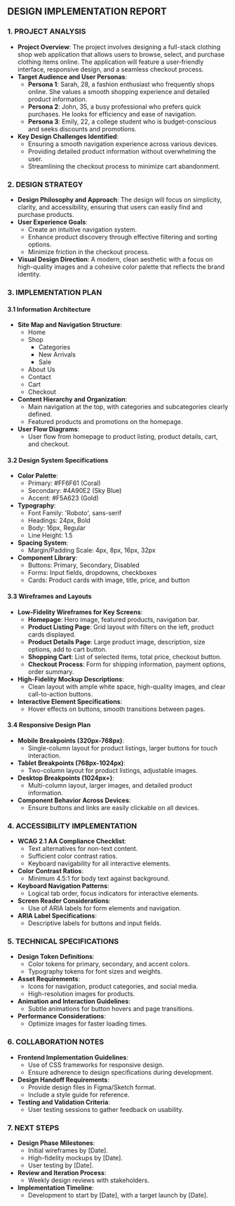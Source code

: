 ## DESIGN IMPLEMENTATION REPORT

### 1. PROJECT ANALYSIS
- **Project Overview**: The project involves designing a full-stack clothing shop web application that allows users to browse, select, and purchase clothing items online. The application will feature a user-friendly interface, responsive design, and a seamless checkout process.
- **Target Audience and User Personas**:  
  - **Persona 1**: Sarah, 28, a fashion enthusiast who frequently shops online. She values a smooth shopping experience and detailed product information.  
  - **Persona 2**: John, 35, a busy professional who prefers quick purchases. He looks for efficiency and ease of navigation.  
  - **Persona 3**: Emily, 22, a college student who is budget-conscious and seeks discounts and promotions.  
- **Key Design Challenges Identified**:  
  - Ensuring a smooth navigation experience across various devices.  
  - Providing detailed product information without overwhelming the user.  
  - Streamlining the checkout process to minimize cart abandonment.

### 2. DESIGN STRATEGY
- **Design Philosophy and Approach**: The design will focus on simplicity, clarity, and accessibility, ensuring that users can easily find and purchase products.  
- **User Experience Goals**:  
  - Create an intuitive navigation system.  
  - Enhance product discovery through effective filtering and sorting options.  
  - Minimize friction in the checkout process.
- **Visual Design Direction**: A modern, clean aesthetic with a focus on high-quality images and a cohesive color palette that reflects the brand identity.

### 3. IMPLEMENTATION PLAN

#### 3.1 Information Architecture
- **Site Map and Navigation Structure**:  
  - Home  
  - Shop  
    - Categories  
    - New Arrivals  
    - Sale  
  - About Us  
  - Contact  
  - Cart  
  - Checkout  
- **Content Hierarchy and Organization**:  
  - Main navigation at the top, with categories and subcategories clearly defined.  
  - Featured products and promotions on the homepage.  
- **User Flow Diagrams**:  
  - User flow from homepage to product listing, product details, cart, and checkout.

#### 3.2 Design System Specifications
- **Color Palette**:  
  - Primary: #FF6F61 (Coral)  
  - Secondary: #4A90E2 (Sky Blue)  
  - Accent: #F5A623 (Gold)  
- **Typography**:  
  - Font Family: 'Roboto', sans-serif  
  - Headings: 24px, Bold  
  - Body: 16px, Regular  
  - Line Height: 1.5  
- **Spacing System**:  
  - Margin/Padding Scale: 4px, 8px, 16px, 32px  
- **Component Library**:  
  - Buttons: Primary, Secondary, Disabled  
  - Forms: Input fields, dropdowns, checkboxes  
  - Cards: Product cards with image, title, price, and button

#### 3.3 Wireframes and Layouts
- **Low-Fidelity Wireframes for Key Screens**:  
  - **Homepage**: Hero image, featured products, navigation bar.  
  - **Product Listing Page**: Grid layout with filters on the left, product cards displayed.  
  - **Product Details Page**: Large product image, description, size options, add to cart button.  
  - **Shopping Cart**: List of selected items, total price, checkout button.  
  - **Checkout Process**: Form for shipping information, payment options, order summary.  
- **High-Fidelity Mockup Descriptions**:  
  - Clean layout with ample white space, high-quality images, and clear call-to-action buttons.  
- **Interactive Element Specifications**:  
  - Hover effects on buttons, smooth transitions between pages.

#### 3.4 Responsive Design Plan
- **Mobile Breakpoints (320px-768px)**:  
  - Single-column layout for product listings, larger buttons for touch interaction.  
- **Tablet Breakpoints (768px-1024px)**:  
  - Two-column layout for product listings, adjustable images.  
- **Desktop Breakpoints (1024px+)**:  
  - Multi-column layout, larger images, and detailed product information.  
- **Component Behavior Across Devices**:  
  - Ensure buttons and links are easily clickable on all devices.

### 4. ACCESSIBILITY IMPLEMENTATION
- **WCAG 2.1 AA Compliance Checklist**:  
  - Text alternatives for non-text content.  
  - Sufficient color contrast ratios.  
  - Keyboard navigability for all interactive elements.  
- **Color Contrast Ratios**:  
  - Minimum 4.5:1 for body text against background.  
- **Keyboard Navigation Patterns**:  
  - Logical tab order, focus indicators for interactive elements.  
- **Screen Reader Considerations**:  
  - Use of ARIA labels for form elements and navigation.  
- **ARIA Label Specifications**:  
  - Descriptive labels for buttons and input fields.

### 5. TECHNICAL SPECIFICATIONS
- **Design Token Definitions**:  
  - Color tokens for primary, secondary, and accent colors.  
  - Typography tokens for font sizes and weights.  
- **Asset Requirements**:  
  - Icons for navigation, product categories, and social media.  
  - High-resolution images for products.  
- **Animation and Interaction Guidelines**:  
  - Subtle animations for button hovers and page transitions.  
- **Performance Considerations**:  
  - Optimize images for faster loading times.

### 6. COLLABORATION NOTES
- **Frontend Implementation Guidelines**:  
  - Use of CSS frameworks for responsive design.  
  - Ensure adherence to design specifications during development.  
- **Design Handoff Requirements**:  
  - Provide design files in Figma/Sketch format.  
  - Include a style guide for reference.  
- **Testing and Validation Criteria**:  
  - User testing sessions to gather feedback on usability.

### 7. NEXT STEPS
- **Design Phase Milestones**:  
  - Initial wireframes by [Date].  
  - High-fidelity mockups by [Date].  
  - User testing by [Date].  
- **Review and Iteration Process**:  
  - Weekly design reviews with stakeholders.  
- **Implementation Timeline**:  
  - Development to start by [Date], with a target launch by [Date].